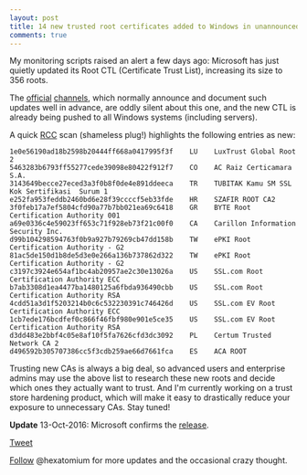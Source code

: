 ```yaml
---
layout: post
title: 14 new trusted root certificates added to Windows in unannounced update
comments: true
---
```



My monitoring scripts raised an alert a few days ago: Microsoft has just quietly updated its Root CTL (Certificate Trust List), increasing its size to 356 roots.

The <a href=http://social.technet.microsoft.com/wiki/contents/articles/31680.microsoft-trusted-root-certificate-program-updates.aspx>official</a> <A href=http://social.technet.microsoft.com/wiki/contents/articles/31634.microsoft-trusted-root-certificate-program-participants-v-2016-april.aspx>channels</a>, which normally announce and document such updates well in advance, are oddly silent about this one, and the new CTL is already being pushed to all Windows systems (including servers). 

A quick <A HREF=https://www.wilderssecurity.com/threads/rcc-check-your-systems-trusted-root-certificate-store.373819/>RCC</A> scan (shameless plug!) highlights the following entries as new: 

    1e0e56190ad18b2598b20444ff668a0417995f3f	LU    LuxTrust Global Root 2
    5463283b6793ff55277cede39098e80422f912f7	CO    AC Raiz Certicamara S.A.
    3143649becce27eced3a3f0b8f0de4e891ddeeca	TR    TUBITAK Kamu SM SSL Kok Sertifikasi  Surum 1
    e252fa953feddb2460bd6e28f39ccccf5eb33fde	HR    SZAFIR ROOT CA2
    3f0feb17a7ef5804cfd90a77b7bb021ea69c6418	GR    BYTE Root Certification Authority 001
    a69e0336c4e59023ff653c71f928eb73f21c00f0	CA    Carillon Information Security Inc.
    d99b104298594763f0b9a927b79269cb47dd158b	TW    ePKI Root Certification Authority - G2
    81ac5de150d1b8de5d3e0e266a136b737862d322	TW    ePKI Root Certification Authority - G2
    c3197c3924e654af1bc4ab20957ae2c30e13026a	US	  SSL.com Root Certification Authority ECC
    b7ab3308d1ea4477ba1480125a6fbda936490cbb	US    SSL.com Root Certification Authority RSA
    4cdd51a3d1f5203214b0c6c532230391c746426d	US    SSL.com EV Root Certification Authority ECC
    1cb7ede176bcdfef0c866f46fbf980e901e5ce35    US    SSL.com EV Root Certification Authority RSA
    d3dd483e2bbf4c05e8af10f5fa7626cfd3dc3092	PL    Certum Trusted Network CA 2
    d496592b305707386cc5f3cdb259ae66d7661fca	ES    ACA ROOT

Trusting new CAs is always a big deal, so advanced users and enterprise admins may use the above list to research these new roots and decide which ones they actually want to trust.  And I'm currently working on a trust store hardening product, which will make it easy to drastically reduce your exposure to unnecessary CAs. Stay tuned! 

**Update** 13-Oct-2016: Microsoft confirms the <a href=http://social.technet.microsoft.com/wiki/contents/articles/31634.microsoft-trusted-root-certificate-program-participants.aspx>release</a>.

<a href="https://twitter.com/share" class="twitter-share-button" 
data-url="https://hexatomium.github.io/2016/10/11/unannounced-root-cert-update/" data-text="14 new trusted root certificates added to Windows in unannounced update"  data-count="horizontal">Tweet</a>
<script type="text/javascript" src="https://platform.twitter.com/widgets.js"></script>

<A href=https://twitter.com/hexatomium>Follow</A> @hexatomium for more updates and the occasional crazy thought.
